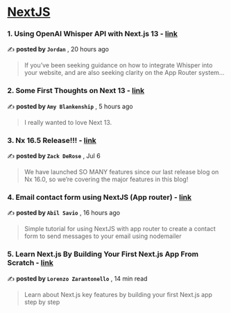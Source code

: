 
<h1><a href=https://medium.com/tag/nextjs/recommended target="_blank" rel="noopener noreferrer">NextJS</a></h1>
<h3>1. Using OpenAI Whisper API with Next.js 13 - <a href=https://medium.com/@jordans2299?source=tag_recommended_feed---------0-84----------nextjs----------a6a66644_36d6_4eff_940a_2a99e28864bc------- target="_blank" rel="noopener noreferrer">link</a></h3>

✍️ **posted by `Jordan`** <date> , 20 hours ago</date>

<blockquote>If you’ve been seeking guidance on how to integrate Whisper into your website, and are also seeking clarity on the App Router system…</blockquote>

<h3>2. Some First Thoughts on Next 13 - <a href=https://medium.com/@amy-blankenship?source=tag_recommended_feed---------1-107----------nextjs----------a6a66644_36d6_4eff_940a_2a99e28864bc------- target="_blank" rel="noopener noreferrer">link</a></h3>

✍️ **posted by `Amy Blankenship`** <date> , 5 hours ago</date>

<blockquote>I really wanted to love Next 13.</blockquote>

<h3>3. Nx 16.5 Release!!! - <a href=https://medium.com/@zackderose?source=tag_recommended_feed---------2-85----------nextjs----------a6a66644_36d6_4eff_940a_2a99e28864bc------- target="_blank" rel="noopener noreferrer">link</a></h3>

✍️ **posted by `Zack DeRose`** <date> , Jul 6</date>

<blockquote>We have launched SO MANY features since our last release blog on Nx 16.0, so we’re covering the major features in this blog!</blockquote>

<h3>4. Email contact form using NextJS (App router) - <a href=https://medium.com/@abilsavio?source=tag_recommended_feed---------3-84----------nextjs----------a6a66644_36d6_4eff_940a_2a99e28864bc------- target="_blank" rel="noopener noreferrer">link</a></h3>

✍️ **posted by `Abil Savio`** <date> , 16 hours ago</date>

<blockquote>Simple tutorial for using NextJS with app router to create a contact form to send messages to your email using nodemailer</blockquote>

<h3>5. Learn Next.js By Building Your First Next.js App From Scratch - <a href=https://medium.com/@lorenzozar?source=tag_recommended_feed---------4-107----------nextjs----------a6a66644_36d6_4eff_940a_2a99e28864bc------- target="_blank" rel="noopener noreferrer">link</a></h3>

✍️ **posted by `Lorenzo Zarantonello`** <date> , 14 min read</date>

<blockquote>Learn about Next.js key features by building your first Next.js app step by step</blockquote>

